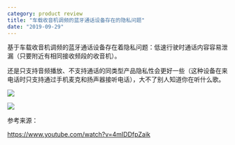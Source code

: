 ```yaml
---
category: product review
title: "车载收音机调频的蓝牙通话设备存在的隐私问题"
date: "2019-09-29"
---
```


基于车载收音机调频的蓝牙通话设备存在着隐私问题：低速行驶时通话内容容易泄漏（只要附近有相同接收频段的收音机）。

还是只支持音频播放、不支持通话的同类型产品隐私性会更好一些（这种设备在来电话时只支持通过手机麦克和扬声器接听电话），大不了别人知道你在听什么歌。

![](https://goooooouwa.fun:8143/static/images/efnznazu4aalxad.jpeg)

![](https://goooooouwa.fun:8143/static/images/efnznazu4aiyovt.jpeg)

参考来源：

https://www.youtube.com/watch?v=4mIDDfpZaik
